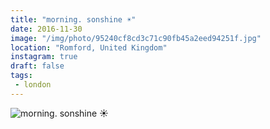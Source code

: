 ```yaml
---
title: "morning. sonshine ☀️"
date: 2016-11-30
image: "/img/photo/95240cf8cd3c71c90fb45a2eed94251f.jpg"
location: "Romford, United Kingdom"
instagram: true
draft: false
tags:
 - london
---
```


![morning. sonshine ☀️](/img/photo/95240cf8cd3c71c90fb45a2eed94251f.jpg)
